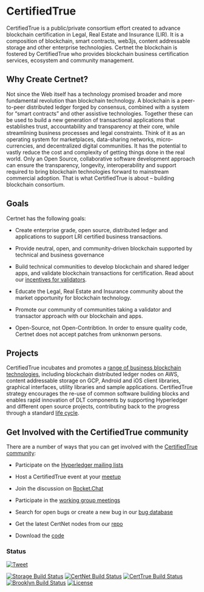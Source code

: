 
# CertifiedTrue
CertifiedTrue is a public/private consortium effort created to advance blockchain certification in Legal, Real Estate and Insurance (LIR). It is a composition of blockchain, smart contracts, web3js, content addressable storage and other enterprise technologies. Certnet the blockchain is fostered by CertifiedTrue who provides blockchain business certification services, ecosystem and community management. 

## Why Create Certnet?
Not since the Web itself has a technology promised broader and more fundamental revolution than blockchain technology. A blockchain is a peer-to-peer distributed ledger forged by consensus, combined with a system for “smart contracts” and other assistive technologies. Together these can be used to build a new generation of transactional applications that establishes trust, accountability and transparency at their core, while streamlining business processes and legal constraints.
Think of it as an operating system for marketplaces, data-sharing networks, micro-currencies, and decentralized digital communities. It has the potential to vastly reduce the cost and complexity of getting things done in the real world.
Only an Open Source, collaborative software development approach can ensure the transparency, longevity, interoperability and support required to bring blockchain technologies forward to mainstream commercial adoption. That is what CertifiedTrue is about – building blockchain consortium. 

## Goals
Certnet has the following goals:
* Create enterprise grade, open source, distributed ledger and applications to support LRI certified business transactions.

* Provide neutral, open, and community-driven blockchain supported by technical and business governance

* Build technical communities to develop blockchain and shared ledger apps, and validate blockchain transactions for certification. Read about our [incentives for validators](https://certnet.io).

* Educate the Legal, Real Estate and Insurance community about the market opportunity for blockchain technology.

* Promote our community of communities taking a validator and transactor approach with our blockchain and apps.

* Open-Source, not Open-Contribtion. In order to ensure quality code, Certnet does not accept patches from unknonwn persons. 

## Projects
CertifiedTrue incubates and promotes a [range of business blockchain technologies](https://github.com/CertifiedTrue), including blockchain distributed ledger nodes on AWS, content addressable storage on GCP, Android and iOS client libraries, graphical interfaces, utility libraries and sample applications. CertifiedTrue strategy encourages the re-use of common software building blocks and enables rapid innovation of DLT components by supporting Hyperledger and different open source projects, contributing back to the progress through a standard [life cycle](https://wiki.hyperledger.org/community/project-lifecycle).  

## Get Involved with the CertifiedTrue community
There are a number of ways that you can get involved with the [CertifiedTrue community](http://certifiedtrue.net/):

* Participate on the [Hyperledger mailing lists](http://lists.hyperledger.org/)

* Host a CertifiedTrue event at your [meetup](http://www.meetup.com/pro/hyperledger/)

* Join the discussion on [Rocket.Chat](https://chat.hyperledger.org/)

* Participate in the [working group meetings](https://wiki.hyperledger.org/community/calendar-public-meetings)

* Search for open bugs or create a new bug in our [bug database](https://jira.hyperledger.org/)

* Get the latest CertNet nodes from our [repo](https://github.com/CertifiedTrue/PoA)

* Download the [code](https://github.com/certifiedtrue)


### Status  
[![Tweet](https://img.shields.io/twitter/url/http/shields.io.svg?style=social)](https://twitter.com/intent/tweet?text=Check%20out%20blockchain%20certification%20in%20Legal,%20Real%20Estate%20and%20Insurance%20&url=https://certifiedtrue.github.io/&hashtags=certifiedtrue,blockchain)

[![Storage Build Status](https://travis-ci.org/perkeep/perkeep.svg?branch=master)](https://travis-ci.org/perkeep/perkeep)
[![CertNet Build Status](https://travis-ci.org/CertifiedTrue/certnet.io.svg?branch=master)](https://travis-ci.org/CertifiedTrue/certnet.io)	
[![CertTrue Build Status](https://travis-ci.org/CertifiedTrue/certifiedtrue.co.svg?branch=master)](https://travis-ci.org/CertifiedTrue/certifiedtrue.co)
[![Brooklyn Build Status](https://jenkins.hyperledger.org/user/brooklyn/my-views/view/all/job/crypto-lib-verify-x86_64/badge/icon)](https://jenkins.hyperledger.org/user/brooklyn/my-views/view/all/job/crypto-lib-verify-x86_64/)
[![License](https://img.shields.io/badge/License-Apache%202.0-yellowgreen.svg)](https://github.com/hyperledger/sawtooth-seth/blob/master/LICENSE)


